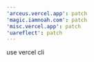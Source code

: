 ```yaml
---
'arceus.vercel.app': patch
'magic.iamnoah.com': patch
'misc.vercel.app': patch
'uareflect': patch
---
```


use vercel cli
